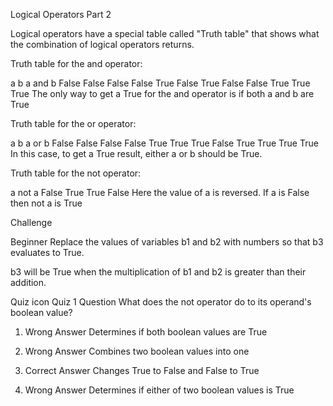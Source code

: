 Logical Operators Part 2


Logical operators have a special table called "Truth table" that shows what the combination of logical operators returns.

Truth table for the and operator:

a	b	a and b
False	False	False
False	True	False
True	False	False
True	True	True
The only way to get a True for the and operator is if both a and b are True

Truth table for the or operator:

a	b	a or b
False	False	False
False	True	True
True	False	True
True	True	True
In this case, to get a True result, either a or b should be True.

Truth table for the not operator:

a	not a
False	True
True	False
Here the value of a is reversed. If a is False then not a is True

Challenge

Beginner
Replace the values of variables b1 and b2 with numbers so that b3 evaluates to True.

b3 will be True when the multiplication of b1 and b2 is greater than their addition.

Quiz icon
Quiz
1 Question
What does the not operator do to its operand's boolean value?

1. Wrong Answer 
Determines if both boolean values are True

2. Wrong Answer 
Combines two boolean values into one

3. Correct Answer
Changes True to False and False to True

4. Wrong Answer 
Determines if either of two boolean values is True

